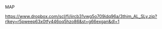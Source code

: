MAP


https://www.dropbox.com/scl/fi/iircb31vwg5o709idq96a/3thim_AL_SLy.zip?rlkey=r5pweep63x0tfy446oq5hzo86&st=g66exgan&dl=1
